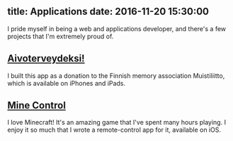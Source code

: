 title: Applications
date: 2016-11-20 15:30:00
---
I pride myself in being a web and applications developer, and there's a few projects that I'm extremely proud of.

## [Aivoterveydeksi!](/aivoterveydeksi)
I built this app as a donation to the Finnish memory association Muistiliitto, which is available on iPhones and iPads.

## [Mine Control](/mine-control)
I love Minecraft! It's an amazing game that I've spent many hours playing. I enjoy it so much that I wrote a remote-control app for it, available on iOS.

